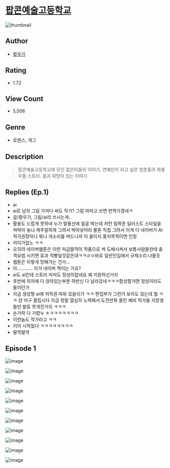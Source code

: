 # [팝콘예술고등학교](https://comic.naver.com/challenge/list?titleId=811342)
![thumbnail](https://image-comic.pstatic.net/user_contents_data/challenge_comic/2023/05/25/318469/upload_3977582485103194928_480x623.jpeg)

## Author
- [황우기](https://comic.naver.com/artistTitle?id=318469)

## Rating
- 1.72

## View Count
- 5,006

## Genre
- 로맨스, 개그

## Description
> 팝콘예술고등학교에 모인 젊은이들의 이야기. 연예인이 되고 싶은 청춘들의 좌충우돌 스토리. 꿈과 희망이 있는 이야기.

## Replies (Ep.1)
- ai
- ai로 남의 그림 가져다 써도 작가? 그럼 파파고 쓰면 번역가겠네ㅋ
- 글/황우기, 그림/ai라 쓰시는게..
- 활용도 드럽게 못하네 누가 말풍선에 얼굴 박는데 저런 힘꽉준 일러스트 스타일을 쳐박아 놓냐 캐주얼하게 그려서 박아넣어라 물론 직접 그려서 이게 다 네이버가 AI 적극권장이니 뭐니 개소리를 떠드니까 이 꼴이지 풍자목적이면 인정
- 어이가없노 ㅋㅋ
- 오히려 네이버웹툰은 이런 저급딸깍이 작품으로 싹 도배시켜서 보통사람들한테 충격요법 시키면 효과 직빵일것같은데ㅋㅋㄹㅇ바로 일반인입에서 규제소리 나올듯
- 웹툰은 이렇게 망해가는 건가...
- 아............ 이거 네이버 멕이는 거죠?
- ai도 ai인데 스토리 마저도 정성이없네요 왜 지원하신거지
- 후반에 의자에 다 앉아있는부분 하반신 다 날라갔네ㅋㅋㅋ합성할거면 정성이라도 들이던가
- 지금 생성형 ai에 저작권 따위 있을리가 ㅋㅋ 편집부가 그런거 보지도 않는데 뭘 ㅋㅋ 걍 마구 올립시다 지금 정말 열심히 노력해서 도전만화 올린 예비 작가들 지망생들만 발등 쪼개진거지 ㅋㅋㅋ
- 손가락 다 가렸누 ㅎㅋㅋㅋㅋㅋㅋㅋ
- 이런놈도 작가라고 ㅋㅋ
- 키아 시작됬다 ㅋㅋㅋㅋㅋㅋㅋㅋ
- 딸깍딸깍

## Episode 1
![image](https://image-comic.pstatic.net/user_contents_data/challenge_comic/2023/05/27/318469/upload_7365409820216996403.jpeg)

![image](https://image-comic.pstatic.net/user_contents_data/challenge_comic/2023/05/26/318469/upload_7076903445172151347.jpeg)

![image](https://image-comic.pstatic.net/user_contents_data/challenge_comic/2023/05/27/318469/upload_3774916095349515569.jpeg)

![image](https://image-comic.pstatic.net/user_contents_data/challenge_comic/2023/05/27/318469/upload_3702629841497568055.jpeg)

![image](https://image-comic.pstatic.net/user_contents_data/challenge_comic/2023/05/25/318469/upload_3918520242345751910.jpeg)

![image](https://image-comic.pstatic.net/user_contents_data/challenge_comic/2023/05/27/318469/upload_3474301031383708261.jpeg)

![image](https://image-comic.pstatic.net/user_contents_data/challenge_comic/2023/05/27/318469/upload_7291716170814732336.jpeg)

![image](https://image-comic.pstatic.net/user_contents_data/challenge_comic/2023/05/27/318469/upload_3559078702889592369.jpeg)

![image](https://image-comic.pstatic.net/user_contents_data/challenge_comic/2023/05/25/318469/upload_7089850198799902263.jpeg)

![image](https://image-comic.pstatic.net/user_contents_data/challenge_comic/2023/05/27/318469/upload_3761738676093149494.jpeg)

![image](https://image-comic.pstatic.net/user_contents_data/challenge_comic/2023/05/26/318469/upload_3977579388515542117.jpeg)
